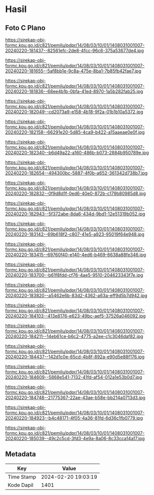 # Hasil

## Foto C Plano

https://sirekap-obj-formc.kpu.go.id/c821/pemilu/pdpr/14/08/03/10/01/1408031001007-20240220-181437--82561efc-2de8-4fcc-96c6-375a53677de4.jpg

https://sirekap-obj-formc.kpu.go.id/c821/pemilu/pdpr/14/08/03/10/01/1408031001007-20240220-181655--5af8bb1e-9c8a-475e-8ba1-7b85fb42fae7.jpg

https://sirekap-obj-formc.kpu.go.id/c821/pemilu/pdpr/14/08/03/10/01/1408031001007-20240220-181836--68ee4b1b-0bfa-41ed-8970-1a5b282fab25.jpg

https://sirekap-obj-formc.kpu.go.id/c821/pemilu/pdpr/14/08/03/10/01/1408031001007-20240220-182049--cd2073a9-e158-4b18-9f2a-01b1b10a5372.jpg

https://sirekap-obj-formc.kpu.go.id/c821/pemilu/pdpr/14/08/03/10/01/1408031001007-20240220-182158--66291e20-5d85-4ca9-b422-a15aaeae0e0f.jpg

https://sirekap-obj-formc.kpu.go.id/c821/pemilu/pdpr/14/08/03/10/01/1408031001007-20240220-182340--b6d49a22-a160-486b-b073-2884b950789e.jpg

https://sirekap-obj-formc.kpu.go.id/c821/pemilu/pdpr/14/08/03/10/01/1408031001007-20240220-182654--494300bc-5887-4f0b-a652-361342d738b7.jpg

https://sirekap-obj-formc.kpu.go.id/c821/pemilu/pdpr/14/08/03/10/01/1408031001007-20240220-182832--0f9d8d1f-0ed6-40e0-872b-c179b80985d8.jpg

https://sirekap-obj-formc.kpu.go.id/c821/pemilu/pdpr/14/08/03/10/01/1408031001007-20240220-182943--5f372abe-8da6-434d-9bd1-12e51319b052.jpg

https://sirekap-obj-formc.kpu.go.id/c821/pemilu/pdpr/14/08/03/10/01/1408031001007-20240220-183142--69b618f2-c807-41e5-a923-95019f64e948.jpg

https://sirekap-obj-formc.kpu.go.id/c821/pemilu/pdpr/14/08/03/10/01/1408031001007-20240220-183415--69760f40-e140-4ed6-b469-6638a88fe346.jpg

https://sirekap-obj-formc.kpu.go.id/c821/pemilu/pdpr/14/08/03/10/01/1408031001007-20240220-183700--b61f8fdd-cf76-4ae5-9510-204623343f7e.jpg

https://sirekap-obj-formc.kpu.go.id/c821/pemilu/pdpr/14/08/03/10/01/1408031001007-20240220-183820--a5462e6b-83d2-4362-a63a-eff9d5b7d942.jpg

https://sirekap-obj-formc.kpu.go.id/c821/pemilu/pdpr/14/08/03/10/01/1408031001007-20240220-184103--413e8176-e623-49bc-aef5-37526a046092.jpg

https://sirekap-obj-formc.kpu.go.id/c821/pemilu/pdpr/14/08/03/10/01/1408031001007-20240220-184211--14eb61ce-b6c2-4775-a2ee-c1c3046daf82.jpg

https://sirekap-obj-formc.kpu.go.id/c821/pemilu/pdpr/14/08/03/10/01/1408031001007-20240220-184437--142d1c0e-65cd-4b8f-892a-e90d5e88f176.jpg

https://sirekap-obj-formc.kpu.go.id/c821/pemilu/pdpr/14/08/03/10/01/1408031001007-20240220-184609--5868e541-7132-41fd-af54-012a1e53b0d7.jpg

https://sirekap-obj-formc.kpu.go.id/c821/pemilu/pdpr/14/08/03/10/01/1408031001007-20240220-184748--21775367-22ae-43ae-b58e-bb214a0713d3.jpg

https://sirekap-obj-formc.kpu.go.id/c821/pemilu/pdpr/14/08/03/10/01/1408031001007-20240220-184923--b4c48171-4f05-4a36-81fd-6d36c1fb0779.jpg

https://sirekap-obj-formc.kpu.go.id/c821/pemilu/pdpr/14/08/03/10/01/1408031001007-20240220-185039--49c2c5cd-3fd3-4e9a-8a06-8c33cca14a17.jpg


## Metadata

| Key        | Value               |
| ---------- | ------------------- |
| Time Stamp | 2024-02-20 19:03:19 |
| Kode Dapil | 1401                |




